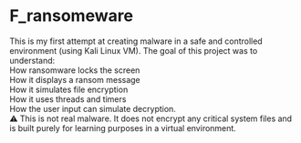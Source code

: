 # F_ransomeware
This is my first attempt at creating malware in a safe and controlled environment (using Kali Linux VM). 
The goal of this project was to understand:     
How ransomware locks the screen     
How it displays a ransom message     
How it simulates file encryption    
How it uses threads and timers     
How the user input can simulate decryption.  
⚠️ This is not real malware. It does not encrypt any critical system files and is built purely for learning purposes in a virtual environment.
